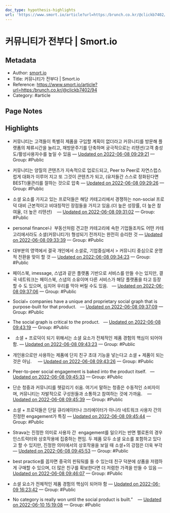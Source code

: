 ```yaml
---
doc_type: hypothesis-highlights
url: 'https://www.smort.io/article?url=https:/brunch.co.kr/@clickb7402/94'
---
```


# 커뮤니티가 전부다 | Smort.io

## Metadata
- Author: [smort.io]()
- Title: 커뮤니티가 전부다 | Smort.io
- Reference: https://www.smort.io/article?url=https:/brunch.co.kr/@clickb7402/94
- Category: #article

## Page Notes
## Highlights
- 커뮤니티는 고객들이 특별히 제품을 구입할 계획이 없더라고 커뮤니티를 방문해 플랫폼의 체류시간을 늘리고, 재방문주기를 단축하며 궁극적으로는 리텐션/고객 충성도/활성사용자수를 높일 수 있음 — [Updated on 2022-06-08 09:29:21](https://hyp.is/ClImLObCEeyFjtd8Ji6Q6w/www.smort.io/article?url=https:/brunch.co.kr/@clickb7402/94) — Group: #Public

- 커뮤니티는 양질의 콘텐츠가 지속적으로 업로드되고, Peer to Peer로 자연스럽스럽게 대화가 이루어 지고 또 그것이 콘텐츠가 되고, (유저들간 스스로 정화된다면 BEST!)물관리를 잘하는 것으로 압축 — [Updated on 2022-06-08 09:29:26](https://hyp.is/DdGToObCEey9KsNgMyIOtw/www.smort.io/article?url=https:/brunch.co.kr/@clickb7402/94) — Group: #Public

- 소셜 요소를 가지고 있는 프로덕들은 해당 카테고리에서 경쟁하는 non-social 프로덕 대비 근본적이고 비대칭적인 장점들을 가지고 있음.(더 높은 성장률, 더 높은 참여율, 더 높은 리텐션)    — [Updated on 2022-06-08 09:31:02](https://hyp.is/RpAGDubCEeyujHNmv79vJQ/www.smort.io/article?url=https:/brunch.co.kr/@clickb7402/94) — Group: #Public

- personal finance나  부동산처럼 견고한 카테고리에 속한 기업들조차도 어떤 카테고리에서라도 소셜(커뮤니티가) 형성되기 전까지는 완전히 승리한 것 — [Updated on 2022-06-08 09:33:39](https://hyp.is/pIw8HubCEeyqMk_E6RvzGA/www.smort.io/article?url=https:/brunch.co.kr/@clickb7402/94) — Group: #Public

- 대부분의 영역에서 결국 개인에서 소셜로, 기업중심에서 > 커뮤니티 중심으로 운명적 전환을 맞이 할 것 — [Updated on 2022-06-08 09:34:23](https://hyp.is/vpD9ZubCEeyTSkfcDiMJtg/www.smort.io/article?url=https:/brunch.co.kr/@clickb7402/94) — Group: #Public

- 페이스북, imessage, 스냅과 같은 플랫폼 기반으로 서비스를 만들 수는 있지만, 결국 네트워크는 페이스북, 스냅의 소유이며 다른 서비스가 해당 플랫폼을 타고 등장할 수 도 있으며, 심지어 우리를 막아 버릴 수도 있음.   — [Updated on 2022-06-08 09:37:06](https://hyp.is/H8J2qubDEeyCDAees5_HAw/www.smort.io/article?url=https:/brunch.co.kr/@clickb7402/94) — Group: #Public

- Social+ companies have a unique and proprietary social graph that is purpose-built for that product.   — [Updated on 2022-06-08 09:37:09](https://hyp.is/IZ7PjObDEeyvHCdwk7a0Kg/www.smort.io/article?url=https:/brunch.co.kr/@clickb7402/94) — Group: #Public

- The social graph is critical to the product.   — [Updated on 2022-06-08 09:43:19](https://hyp.is/_hLIQubDEeyqOveKQBZ4Rw/www.smort.io/article?url=https:/brunch.co.kr/@clickb7402/94) — Group: #Public

-   소셜 + 프로덕이 되기 위해서는 소셜 요소가 전체적인 제품 경험의 핵심이 되어야 함. — [Updated on 2022-06-08 09:43:23](https://hyp.is/AGCjJubEEeycYv8GjI6wDw/www.smort.io/article?url=https:/brunch.co.kr/@clickb7402/94) — Group: #Public

- 개인용으로만 사용하는 제품에 단지 친구 초대 기능을 넣는다고 소셜 + 제품이 되는 것은 아님.     — [Updated on 2022-06-08 09:43:26](https://hyp.is/AkQmQObEEey9Of-_2GK7Kw/www.smort.io/article?url=https:/brunch.co.kr/@clickb7402/94) — Group: #Public

- Peer-to-peer social engagement is baked into the product itself.   — [Updated on 2022-06-08 09:45:33](https://hyp.is/Ta1LcObEEeyqO0uz-TYYjw/www.smort.io/article?url=https:/brunch.co.kr/@clickb7402/94) — Group: #Public

- 단순 청중과 커뮤니티를 헷갈리기 쉬움. 여기서 말하는 청중은 수동적인 소비자이며, 커뮤니티는 자발적으로 구성원들과 소통하고 참여하는 것에 가까움.    — [Updated on 2022-06-08 09:45:39](https://hyp.is/UZbQJubEEeyNs9_ug8Lycg/www.smort.io/article?url=https:/brunch.co.kr/@clickb7402/94) — Group: #Public

- 소셜 + 프로덕들은 단일 큐리에이터나 크리에이터가 아니라 네트워크 사용자 간의 진정한 engagement가 특징 — [Updated on 2022-06-08 09:45:44](https://hyp.is/VFjSRubEEeycYysv9XlNTg/www.smort.io/article?url=https:/brunch.co.kr/@clickb7402/94) — Group: #Public

- Strava는 진정한 의미로 사용자 간  engagement를 일으키는 반면 펠로톤의 경우 인스트럭터와 상호작용에 집중하는 편임. 두 제품 모두 소셜 요소를 포함하고 있다고 할 수 있지만, 진정한 의미에서의 상호작용을 보일 때 소셜+의 강점은 더욱 부각 — [Updated on 2022-06-08 09:45:53](https://hyp.is/WZMYPubEEey7IoN0ubCTQQ/www.smort.io/article?url=https:/brunch.co.kr/@clickb7402/94) — Group: #Public

- best practice를 꼽자면 중국의 핀둬둬를 들 수 있는데 친구 덕분에 상품을 저렴하게 구매할 수 있으며, 더 많은 친구를 확보한다면 더 저렴한 가격을 만들 수 있음 — [Updated on 2022-06-08 09:46:07](https://hyp.is/YlGSmObEEeyUGmOkNv28ow/www.smort.io/article?url=https:/brunch.co.kr/@clickb7402/94) — Group: #Public

- 소셜 요소가 전체적인 제품 경험의 핵심이 되어야 함 — [Updated on 2022-06-09 16:23:42](https://hyp.is/FzeBqOfFEeynaU_PLOvMoA/www.smort.io/article?url=https:/brunch.co.kr/@clickb7402/94) — Group: #Public

- No category is really won until the social product is built.”    — [Updated on 2022-06-10 15:19:08](https://hyp.is/PIcU0OiFEeyNoa-7ezQ00Q/www.smort.io/article?url=https:/brunch.co.kr/@clickb7402/94) — Group: #Public



